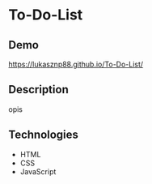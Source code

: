 # To-Do-List

## Demo

https://lukasznp88.github.io/To-Do-List/

## Description

opis

## Technologies

- HTML
- CSS
- JavaScript

